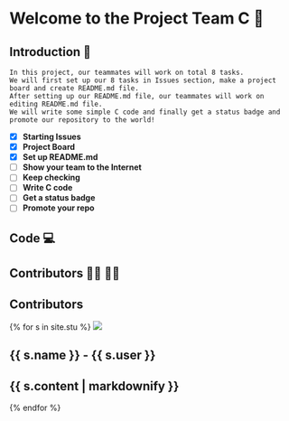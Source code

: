 # Welcome to the Project Team C 🙌

## Introduction 📑
```
In this project, our teammates will work on total 8 tasks. 
We will first set up our 8 tasks in Issues section, make a project board and create README.md file. 
After setting up our README.md file, our teammates will work on editing README.md file.
We will write some simple C code and finally get a status badge and promote our repository to the world!
```
- [x] **Starting Issues**
- [x] **Project Board**
- [x] **Set up README.md**
- [ ] **Show your team to the Internet**
- [ ] **Keep checking**
- [ ] **Write C code**
- [ ] **Get a status badge**
- [ ] **Promote your repo** 

## Code 💻


## Contributors 🧑‍💼 👩‍💼
<h2>Contributors</h2>

{% for s in site.stu %}
  <img src="{{ s.image }}">
  <h2>{{ s.name }} - {{ s.user }}</h2>
  <h2>{{ s.content | markdownify }}</h2>
{% endfor %}
 

